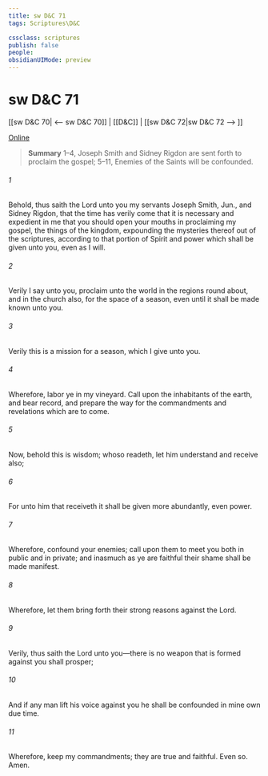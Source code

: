 ```yaml
---
title: sw D&C 71
tags: Scriptures\D&C

cssclass: scriptures
publish: false
people:
obsidianUIMode: preview
---
```


# sw D&C 71
[[sw D&C 70| <-- sw D&C 70]] | [[D&C]] | [[sw D&C 72|sw D&C 72 --> ]]

[Online](https://churchofjesuschrist.org/study/scriptures/dc-testament/dc/71?lang=eng)

> __Summary__
1–4, Joseph Smith and Sidney Rigdon are sent forth to proclaim the gospel; 5–11, Enemies of the Saints will be confounded.

###### 1 
Behold, thus saith the Lord unto you my servants Joseph Smith, Jun., and Sidney Rigdon, that the time has verily come that it is necessary and expedient in me that you should open your mouths in proclaiming my gospel, the things of the kingdom, expounding the mysteries thereof out of the scriptures, according to that portion of Spirit and power which shall be given unto you, even as I will.

###### 2 
Verily I say unto you, proclaim unto the world in the regions round about, and in the church also, for the space of a season, even until it shall be made known unto you.

###### 3 
Verily this is a mission for a season, which I give unto you.

###### 4 
Wherefore, labor ye in my vineyard. Call upon the inhabitants of the earth, and bear record, and prepare the way for the commandments and revelations which are to come.

###### 5 
Now, behold this is wisdom; whoso readeth, let him understand and receive also;

###### 6 
For unto him that receiveth it shall be given more abundantly, even power.

###### 7 
Wherefore, confound your enemies; call upon them to meet you both in public and in private; and inasmuch as ye are faithful their shame shall be made manifest.

###### 8 
Wherefore, let them bring forth their strong reasons against the Lord.

###### 9 
Verily, thus saith the Lord unto you—there is no weapon that is formed against you shall prosper;

###### 10 
And if any man lift his voice against you he shall be confounded in mine own due time.

###### 11 
Wherefore, keep my commandments; they are true and faithful. Even so. Amen.


